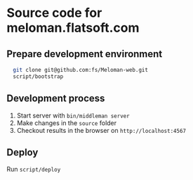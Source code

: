 # Source code for meloman.flatsoft.com

## Prepare development environment

```bash
  git clone git@github.com:fs/Meloman-web.git
  script/bootstrap
```
## Development process

1. Start server with `bin/middleman server`
2. Make changes in the `source` folder
3. Checkout results in the browser on `http://localhost:4567`

## Deploy

Run `script/deploy`